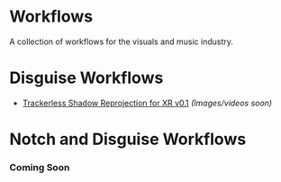 # Workflows
A collection of workflows for the visuals and music industry. 

# Disguise Workflows
- [Trackerless Shadow Reprojection for XR v0.1](https://github.com/BitloMedia/Workflows/blob/main/Disguise/Trackerless%20Shadow%20Reprojection.md) *(Images/videos soon)*

# Notch and Disguise Workflows
### Coming Soon

  


  
